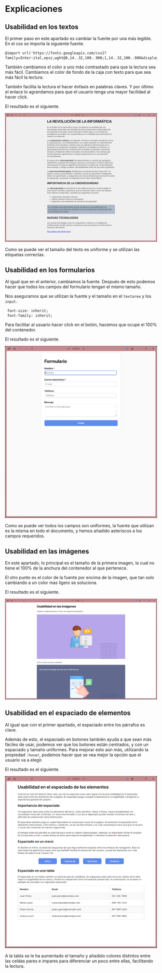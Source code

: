 # Explicaciones

## Usabilidad en los textos

El primer paso en este apartado es cambiar la fuente por una más legible. En el css se importa la siguiente fuente.

```
@import url('https://fonts.googleapis.com/css2?family=Inter:ital,opsz,wght@0,14..32,100..900;1,14..32,100..900&display=swap');
```

También cambiamos el color a uno más contrastado para que la lectura sea más fácil. Cambiamos el color de fondo de la caja con texto para que sea más fácil la lectura.

También facilita la lectura el hacer énfasis en palabras claves. Y por último el enlace lo agrandamos para que el usuario tenga una mayor facilidad al hacer click.

El resultado es el siguiente.

<img src="./usabilidad-textos/resultado.png">

Como se puede ver el tamaño del texto es uniforme y se utilizan las etiquetas correctas.

## Usabilidad en los formularios

Al igual que en el anterior, cambiamos la fuente. Después de esto podemos hacer que todos los campos del formulario tengan el mismo tamaño.

Nos aseguramos que se utilizan la fuente y el tamaño en el `textarea` y los `input`.

```
 font-size: inherit;
 font-family: inherit;
```

Para facilitar al usuario hacer click en el botón, hacemos que ocupe el 100% del contenedor.

El resultado es el siguiente.

<img src="./usablidad-forms/resultado.png">

Como se puede ver todos los campos son uniformes, la fuente que utilizan es la misma en todo el documento, y hemos añadido asteriscos a los campos requeridos.

## Usabilidad en las imágenes

En este apartado, lo principal es el tamaño de la primera imagen, la cual no tiene el 100% de la anchura del contenedor al que pertenece.

El otro punto es el color de la fuente por encima de la imagen, que tan solo cambiando a un color mas ligero se soluciona.

El resultado es el siguiente.

<img src="./usabilidad-img/resultado.png">

## Usabilidad en el espaciado de elementos

Al igual que con el primer apartado, el espaciado entre los párrafos es clave.

Además de esto, el espaciado en botones también ayuda a que sean más fáciles de usar, podemos ver que los botones están centrados, y con un espaciado y tamaño uniformes. Para mejorar esto aún más, utilizando la propiedad `:hover`, podemos hacer que se vea mejor la opción que el usuario va a elegir.

El resultado es el siguiente.

<img src="./usabilidad-espaciado/resultado.png">

A la tabla se le ha aumentado el tamaño y añadido colores distintos entre las celdas pares e impares para diferenciar un poco entre ellas, facilitando la lectura.